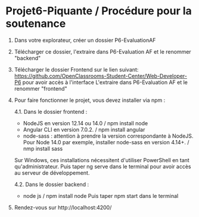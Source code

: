 # Projet6-Piquante / Procédure pour la soutenance
1. Dans votre explorateur, créer un dossier P6-EvaluationAF
2. Télécharger ce dossier, l'extraire dans P6-Evaluation AF et le renommer "backend"
3. Télécharger le dossier Frontend sur le lien suivant: https://github.com/OpenClassrooms-Student-Center/Web-Developer-P6 pour avoir accès à l'interface
  L'extraire dans P6-Evaluation AF et le renommer "frontend"

4. Pour faire fonctionner le projet, vous devez installer via npm :

   4.1. Dans le dossier frontend :
    - NodeJS en version 12.14 ou 14.0 / npm install node
    - Angular CLI en version 7.0.2. / npm install angular
    - node-sass : attention à prendre la version correspondante à NodeJS. Pour Node 14.0 par exemple, installer node-sass en version 4.14+. / nmp install sass
    
    Sur Windows, ces installations nécessitent d'utiliser PowerShell en tant qu'administrateur.
    Puis taper ng serve dans le terminal pour avoir accès au serveur de développement. 
    
   4.2. Dans le dossier backend :
    - node js / npm install node
    Puis taper npm start dans le terminal
    
 5. Rendez-vous sur http://localhost:4200/
